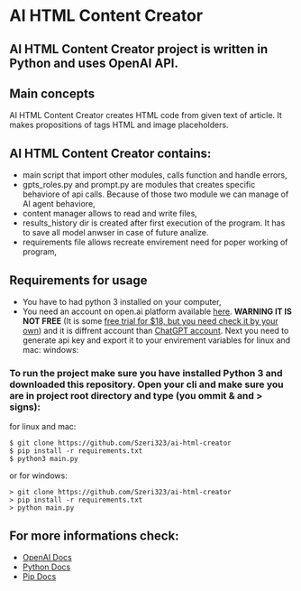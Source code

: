 # AI HTML Content Creator

## AI HTML Content Creator project is written in Python and uses OpenAI API.

## Main concepts
AI HTML Content Creator creates HTML code from given text of article. It makes propositions of tags HTML and image placeholders.

## AI HTML Content Creator contains:
- main script that import other modules, calls function and handle errors,
- gpts_roles.py and prompt.py are modules that creates specific behaviore of api calls. Because of those two module we can manage of AI agent behaviore,
- content manager allows to read and write files,
- results_history dir is created after first execution of the program. It has to save all model anwser in case of future analize.
- requirements file allows recreate envirement need for poper working of program,

## Requirements for usage 
- You have to had python 3 installed on your computer,
- You need an account on open.ai platform available [here](https://platform.openai.com/). **WARNING IT IS NOT FREE** (It is some [free trial for $18, but you need check it by your own](https://community.openai.com/t/how-can-i-get-free-trial-credits/26742)) and it is diffrent account than [ChatGPT account](https://chatgpt.com/). Next you need to generate api key and export it to your envirement variables for linux and mac:  windows: 

### To run the project make sure you have installed Python 3 and downloaded this repository. Open your cli and make sure you are in project root directory and type (you ommit & and > signs): 
for linux and mac:
```
$ git clone https://github.com/Szeri323/ai-html-creator
$ pip install -r requirements.txt
$ python3 main.py
```
or for windows:
```
> git clone https://github.com/Szeri323/ai-html-creator
> pip install -r requirements.txt
> python main.py
```

## For more informations check:
- [OpenAI Docs](https://platform.openai.com/docs/quickstart)
- [Python Docs](https://docs.python.org/3/index.html)
- [Pip Docs](https://pypi.org/project/pip/)